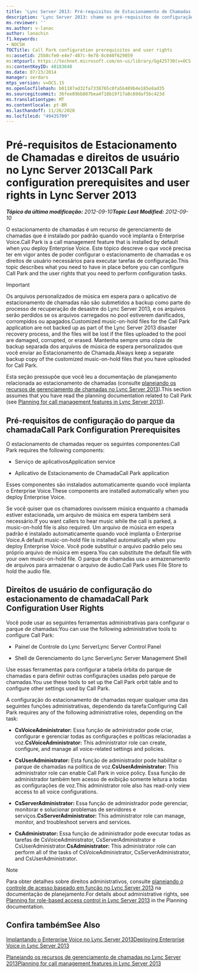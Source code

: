 ```yaml
---
title: 'Lync Server 2013: Pré-requisitos de Estacionamento de Chamadas e direitos de usuário'
description: 'Lync Server 2013: chame os pré-requisitos de configuração do parque e os direitos de usuário.'
ms.reviewer: ''
ms.author: v-lanac
author: lanachin
f1.keywords:
- NOCSH
TOCTitle: Call Park configuration prerequisites and user rights
ms:assetid: 25b8cfe0-e4e7-487c-9e78-8c040f629059
ms:mtpsurl: https://technet.microsoft.com/en-us/library/Gg425730(v=OCS.15)
ms:contentKeyID: 48183648
ms.date: 07/23/2014
manager: serdars
mtps_version: v=OCS.15
ms.openlocfilehash: b01187ad32fa7338765c0fa5b409b4e185e8ad35
ms.sourcegitcommit: 36fee89bb887bea4f18b19f17a8c69daf5bc423d
ms.translationtype: MT
ms.contentlocale: pt-BR
ms.lasthandoff: 11/26/2020
ms.locfileid: "49435709"
---
```

# <a name="call-park-configuration-prerequisites-and-user-rights-in-lync-server-2013"></a><span data-ttu-id="0c7b0-103">Pré-requisitos de Estacionamento de Chamadas e direitos de usuário no Lync Server 2013</span><span class="sxs-lookup"><span data-stu-id="0c7b0-103">Call Park configuration prerequisites and user rights in Lync Server 2013</span></span>

<div data-xmlns="http://www.w3.org/1999/xhtml">

<div class="topic" data-xmlns="http://www.w3.org/1999/xhtml" data-msxsl="urn:schemas-microsoft-com:xslt" data-cs="https://msdn.microsoft.com/">

<div data-asp="https://msdn2.microsoft.com/asp">



</div>

<div id="mainSection">

<div id="mainBody"><span data-ttu-id="0c7b0-104">

<span> </span></span><span class="sxs-lookup"><span data-stu-id="0c7b0-104">

<span> </span></span></span>

<span data-ttu-id="0c7b0-105">_**Tópico da última modificação:** 2012-09-10_</span><span class="sxs-lookup"><span data-stu-id="0c7b0-105">_**Topic Last Modified:** 2012-09-10_</span></span>

<span data-ttu-id="0c7b0-106">O estacionamento de chamadas é um recurso de gerenciamento de chamadas que é instalado por padrão quando você implanta o Enterprise Voice.</span><span class="sxs-lookup"><span data-stu-id="0c7b0-106">Call Park is a call management feature that is installed by default when you deploy Enterprise Voice.</span></span> <span data-ttu-id="0c7b0-107">Este tópico descreve o que você precisa ter em vigor antes de poder configurar o estacionamento de chamadas e os direitos de usuário necessários para executar tarefas de configuração.</span><span class="sxs-lookup"><span data-stu-id="0c7b0-107">This topic describes what you need to have in place before you can configure Call Park and the user rights that you need to perform configuration tasks.</span></span>

<div>


> [!IMPORTANT]  
> <span data-ttu-id="0c7b0-108">Os arquivos personalizados de música em espera para o aplicativo de estacionamento de chamadas não são submetidos a backup como parte do processo de recuperação de desastre do Lync Server 2013, e os arquivos serão perdidos se os arquivos carregados no pool estiverem danificados, corrompidos ou apagados.</span><span class="sxs-lookup"><span data-stu-id="0c7b0-108">Customized music-on-hold files for the Call Park application are not backed up as part of the Lync Server 2013 disaster recovery process, and the files will be lost if the files uploaded to the pool are damaged, corrupted, or erased.</span></span> <span data-ttu-id="0c7b0-109">Mantenha sempre uma cópia de backup separada dos arquivos de música de espera personalizados que você enviar ao Estacionamento de Chamada.</span><span class="sxs-lookup"><span data-stu-id="0c7b0-109">Always keep a separate backup copy of the customized music-on-hold files that you have uploaded for Call Park.</span></span>



</div>

<span data-ttu-id="0c7b0-110">Esta seção pressupõe que você leu a documentação de planejamento relacionada ao estacionamento de chamadas (consulte [planejando os recursos de gerenciamento de chamadas no Lync Server 2013](lync-server-2013-planning-for-call-management-features.md)).</span><span class="sxs-lookup"><span data-stu-id="0c7b0-110">This section assumes that you have read the planning documentation related to Call Park (see [Planning for call management features in Lync Server 2013](lync-server-2013-planning-for-call-management-features.md)).</span></span>

<div>

## <a name="call-park-configuration-prerequisites"></a><span data-ttu-id="0c7b0-111">Pré-requisitos de configuração do parque da chamada</span><span class="sxs-lookup"><span data-stu-id="0c7b0-111">Call Park Configuration Prerequisites</span></span>

<span data-ttu-id="0c7b0-112">O estacionamento de chamadas requer os seguintes componentes:</span><span class="sxs-lookup"><span data-stu-id="0c7b0-112">Call Park requires the following components:</span></span>

  - <span data-ttu-id="0c7b0-113">Serviço de aplicativos</span><span class="sxs-lookup"><span data-stu-id="0c7b0-113">Application service</span></span>

  - <span data-ttu-id="0c7b0-114">Aplicativo de Estacionamento de Chamada</span><span class="sxs-lookup"><span data-stu-id="0c7b0-114">Call Park application</span></span>

<span data-ttu-id="0c7b0-115">Esses componentes são instalados automaticamente quando você implanta o Enterprise Voice.</span><span class="sxs-lookup"><span data-stu-id="0c7b0-115">These components are installed automatically when you deploy Enterprise Voice.</span></span>

<span data-ttu-id="0c7b0-116">Se você quiser que os chamadores ouvissem música enquanto a chamada estiver estacionada, um arquivo de música em espera também será necessário.</span><span class="sxs-lookup"><span data-stu-id="0c7b0-116">If you want callers to hear music while the call is parked, a music-on-hold file is also required.</span></span> <span data-ttu-id="0c7b0-117">Um arquivo de música em espera padrão é instalado automaticamente quando você implanta o Enterprise Voice.</span><span class="sxs-lookup"><span data-stu-id="0c7b0-117">A default music-on-hold file is installed automatically when you deploy Enterprise Voice.</span></span> <span data-ttu-id="0c7b0-118">Você pode substituir o arquivo padrão pelo seu próprio arquivo de música em espera.</span><span class="sxs-lookup"><span data-stu-id="0c7b0-118">You can substitute the default file with your own music-on-hold file.</span></span> <span data-ttu-id="0c7b0-119">O parque de chamadas usa o armazenamento de arquivos para armazenar o arquivo de áudio.</span><span class="sxs-lookup"><span data-stu-id="0c7b0-119">Call Park uses File Store to hold the audio file.</span></span>

</div>

<div>

## <a name="call-park-configuration-user-rights"></a><span data-ttu-id="0c7b0-120">Direitos de usuário de configuração do estacionamento de chamada</span><span class="sxs-lookup"><span data-stu-id="0c7b0-120">Call Park Configuration User Rights</span></span>

<span data-ttu-id="0c7b0-121">Você pode usar as seguintes ferramentas administrativas para configurar o parque de chamadas:</span><span class="sxs-lookup"><span data-stu-id="0c7b0-121">You can use the following administrative tools to configure Call Park:</span></span>

  - <span data-ttu-id="0c7b0-122">Painel de Controle do Lync Server</span><span class="sxs-lookup"><span data-stu-id="0c7b0-122">Lync Server Control Panel</span></span>

  - <span data-ttu-id="0c7b0-123">Shell de Gerenciamento do Lync Server</span><span class="sxs-lookup"><span data-stu-id="0c7b0-123">Lync Server Management Shell</span></span>

<span data-ttu-id="0c7b0-124">Use essas ferramentas para configurar a tabela órbita do parque de chamadas e para definir outras configurações usadas pelo parque de chamadas.</span><span class="sxs-lookup"><span data-stu-id="0c7b0-124">You use these tools to set up the Call Park orbit table and to configure other settings used by Call Park.</span></span>

<span data-ttu-id="0c7b0-125">A configuração do estacionamento de chamadas requer qualquer uma das seguintes funções administrativas, dependendo da tarefa:</span><span class="sxs-lookup"><span data-stu-id="0c7b0-125">Configuring Call Park requires any of the following administrative roles, depending on the task:</span></span>

  - <span data-ttu-id="0c7b0-126">**CsVoiceAdministrator:** Essa função de administrador pode criar, configurar e gerenciar todas as configurações e políticas relacionadas a voz.</span><span class="sxs-lookup"><span data-stu-id="0c7b0-126">**CsVoiceAdministrator:** This administrator role can create, configure, and manage all voice-related settings and policies.</span></span>

  - <span data-ttu-id="0c7b0-127">**CsUserAdministrator:** Esta função de administrador pode habilitar o parque de chamadas na política de voz.</span><span class="sxs-lookup"><span data-stu-id="0c7b0-127">**CsUserAdministrator:** This administrator role can enable Call Park in voice policy.</span></span> <span data-ttu-id="0c7b0-128">Essa função de administrador também tem acesso de exibição somente leitura a todas as configurações de voz.</span><span class="sxs-lookup"><span data-stu-id="0c7b0-128">This administrator role also has read-only view access to all voice configurations.</span></span>

  - <span data-ttu-id="0c7b0-129">**CsServerAdministrator:** Essa função de administrador pode gerenciar, monitorar e solucionar problemas de servidores e serviços.</span><span class="sxs-lookup"><span data-stu-id="0c7b0-129">**CsServerAdministrator:** This administrator role can manage, monitor, and troubleshoot servers and services.</span></span>

  - <span data-ttu-id="0c7b0-130">**CsAdministrator:** Essa função de administrador pode executar todas as tarefas de CsVoiceAdministrator, CsServerAdministrator e CsUserAdministrator.</span><span class="sxs-lookup"><span data-stu-id="0c7b0-130">**CsAdministrator:** This administrator role can perform all of the tasks of CsVoiceAdministrator, CsServerAdministrator, and CsUserAdministrator.</span></span>

<div>


> [!NOTE]  
> <span data-ttu-id="0c7b0-131">Para obter detalhes sobre direitos administrativos, consulte <A href="lync-server-2013-planning-for-role-based-access-control.md">planejando o controle de acesso baseado em função no Lync Server 2013</A> na documentação de planejamento.</span><span class="sxs-lookup"><span data-stu-id="0c7b0-131">For details about administrative rights, see <A href="lync-server-2013-planning-for-role-based-access-control.md">Planning for role-based access control in Lync Server 2013</A> in the Planning documentation.</span></span>



</div>

</div>

<div>

## <a name="see-also"></a><span data-ttu-id="0c7b0-132">Confira também</span><span class="sxs-lookup"><span data-stu-id="0c7b0-132">See Also</span></span>


[<span data-ttu-id="0c7b0-133">Implantando o Enterprise Voice no Lync Server 2013</span><span class="sxs-lookup"><span data-stu-id="0c7b0-133">Deploying Enterprise Voice in Lync Server 2013</span></span>](lync-server-2013-deploying-enterprise-voice.md)  


[<span data-ttu-id="0c7b0-134">Planejando os recursos de gerenciamento de chamadas no Lync Server 2013</span><span class="sxs-lookup"><span data-stu-id="0c7b0-134">Planning for call management features in Lync Server 2013</span></span>](lync-server-2013-planning-for-call-management-features.md)  
  

<span data-ttu-id="0c7b0-135"></div>

</div>

<span> </span>

</div>

</div>

</span><span class="sxs-lookup"><span data-stu-id="0c7b0-135"></div>

</div>

<span> </span>

</div>

</div>

</span></span></div>

